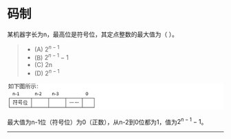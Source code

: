 # 码制

某机器字长为n，最高位是符号位，其定点整数的最大值为（  ）。

> - (A) $2^{n-1}$
> - (B) $2^{n-1}-1$
> - (C) 2n
> - (D) $2^{n-1}$

![image-20250910215044077](../../img/image-20250910215044077.png)

最大值为n-1位（符号位）为0（正数），从n-2到0位都为1，值为$2^{n-1}-1$。

---



